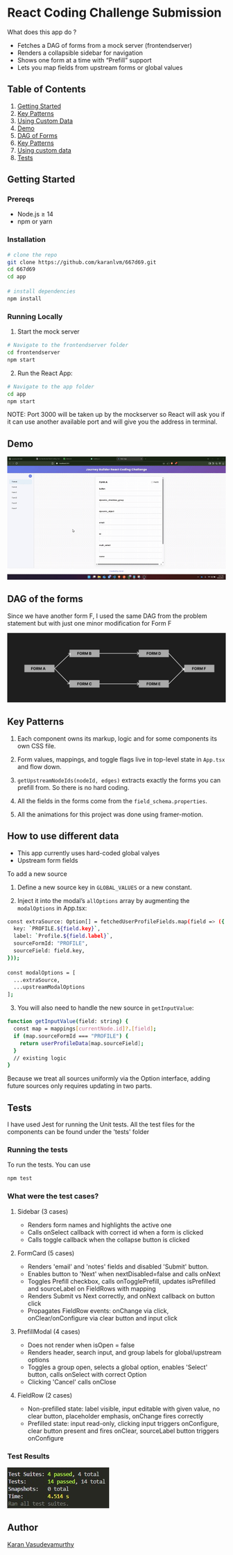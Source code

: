# React Coding Challenge Submission

What does this app do ?

- Fetches a DAG of forms from a mock server (frontendserver)
- Renders a collapsible sidebar for navigation  
- Shows one form at a time with “Prefill” support  
- Lets you map fields from upstream forms or global values 

## Table of Contents

1. [Getting Started](#getting-started)
2. [Key Patterns](#key-patterns)
3. [Using Custom Data](#how-to-use-different-data)
4. [Demo](#demo)
5. [DAG of Forms](#dag-of-the-forms)
6. [Key Patterns](#key-patterns)
7. [Using custom data](#how-to-use-different-data)
8. [Tests](#tests)

## Getting Started
### Prereqs


- Node.js ≥ 14  
- npm or yarn 

### Installation

```bash
# clone the repo
git clone https://github.com/karanlvm/667d69.git
cd 667d69
cd app

# install dependencies
npm install
```

### Running Locally

1. Start the mock server

```bash
# Navigate to the frontendserver folder
cd frontendserver
npm start
```

2. Run the React App:

```bash
# Navigate to the app folder
cd app
npm start
```

NOTE: Port 3000 will be taken up by the mockserver so React will ask you if it can use another available port and will give you the address in terminal.

## Demo
![Demo Video](demo.gif)

## DAG of the forms
Since we have another form F, I used the same DAG from the problem statement but with just one minor modification for Form F

![Dag of forms](DAG.jpg)

## Key Patterns

1. Each component owns its markup, logic and for some components its own CSS file.

2. Form values, mappings, and toggle flags live in top-level state in `App.tsx` and flow down.

3. `getUpstreamNodeIds(nodeId, edges)` extracts exactly the forms you can prefill from. So there is no hard coding.

4. All the fields in the forms come from the `field_schema.properties`.

5. All the animations for this project was done using framer-motion.

## How to use different data
- This app currently uses hard-coded global valyes
- Upstream form fields

To add a new source
1. Define a new source key in `GLOBAL_VALUES` or a new constant.

2. Inject it into the modal’s `allOptions` array by augmenting the `modalOptions` in App.tsx:
```bash
const extraSource: Option[] = fetchedUserProfileFields.map(field => ({
  key: `PROFILE.${field.key}`,
  label: `Profile.${field.label}`,
  sourceFormId: "PROFILE",
  sourceField: field.key,
}));

const modalOptions = [
  ...extraSource,
  ...upstreamModalOptions
];
```
3. You will also need to handle the new source in `getInputValue`:
```bash
function getInputValue(field: string) {
  const map = mappings[currentNode.id]?.[field];
  if (map.sourceFormId === "PROFILE") {
    return userProfileData[map.sourceField];
  }
  // existing logic
}
```
Because we treat all sources uniformly via the Option interface, adding future sources only requires updating in two parts.

## Tests

I have used Jest for running the Unit tests. All the test files for the components can be found under the 'tests' folder

### Running the tests

To run the tests. You can use

```bash
npm test
```

### What were the test cases?

1. Sidebar (3 cases)
    - Renders form names and highlights the active one
    - Calls onSelect callback with correct id when a form is clicked
    - Calls toggle callback when the collapse button is clicked

2. FormCard (5 cases)
    - Renders 'email' and 'notes' fields and disabled 'Submit' button.
    - Enables button to 'Next' when nextDisabled=false and calls onNext
    - Toggles Prefill checkbox, calls onTogglePrefill, updates isPrefilled and sourceLabel on FieldRows with mapping
    - Renders Submit vs Next correctly, and onNext callback on button click
    - Propagates FieldRow events: onChange via click, onClear/onConfigure via clear button and input click

3. PrefillModal (4 cases)
    - Does not render when isOpen = false
    - Renders header, search input, and group labels for global/upstream options
    - Toggles a group open, selects a global option, enables 'Select' button, calls onSelect with correct Option
    - Clicking 'Cancel' calls onClose

4. FieldRow (2 cases)
    - Non-prefilled state: label visible, input editable with given value, no clear button, placeholder emphasis, onChange fires correctly
    - Prefilled state: input read-only, clicking input triggers onConfigure, clear button present and fires onClear, sourceLabel button triggers onConfigure


### Test Results

![Test Results](TestResults.jpg)


## Author
[Karan Vasudevamurthy]("https://karanlvm.info")